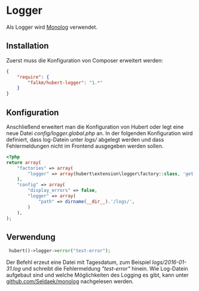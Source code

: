 # Logger

Als Logger wird [Monolog](https://github.com/Seldaek/monolog) verwendet.

## Installation

Zuerst muss die Konfiguration von Composer erweitert werden:
```json
{
    "require": {
        "falkm/hubert-logger": "1.*"
    }
}
```

## Konfiguration

Anschließend erweitert man die Konfiguration von Hubert oder legt eine neue Datei _config/logger.global.php_ an. In der folgenden Konfiguration wird definiert, dass log-Datein unter _logs/_ abgelegt werden und dass Fehlermeldungen nicht im Frontend ausgegeben werden sollen.
```php
<?php
return array(
    "factories" => array(
        "logger" => array(hubert\extension\logger\factory::class, 'get')
    ),
    "config" => array(
        "display_errors" => false,
        "logger" => array(
            "path" => dirname(__dir__).'/logs/',
        )
    ),
);
```


## Verwendung

```php
 hubert()->logger->error("test-error");
```

Der Befehl erzeut eine Datei mit Tagesdatum, zum Beispiel _logs/2016-01-31.log_ und schreibt die Fehlermeldung _"test-error"_ hinein. Wie Log-Datein aufgebaut sind und welche Möglichkeiten des Logging es gibt, kann unter [github.com/Seldaek/monolog](https://github.com/Seldaek/monolog) nachgelesen werden.
